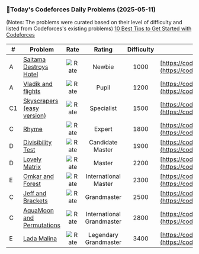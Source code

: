 ### 🌟Today's Codeforces Daily Problems (2025-05-11)
(Notes: The problems were curated based on their level of difficulty and listed from Codeforces's existing problems)
[10 Best Tips to Get Started with Codeforces](https://github.com/ika9810/Codeforces-Daily-Problems/blob/main/10%20Best%20Tips%20to%20Get%20Started%20with%20Codeforces.md)

| # | Problem | Rate| Rating | Difficulty | Contest |
|---| ----- | :--------: | :----------: | :----------: | ---------- |
|A|[Saitama Destroys Hotel](https://codeforces.com/contest/608/problem/A)|![Rate](https://img.shields.io/badge/Newbie-1000-lightgrey)|Newbie|1000|[https://codeforces.com/contest/608](https://codeforces.com/contest/608)|
|A|[Vladik and flights](https://codeforces.com/contest/743/problem/A)|![Rate](https://img.shields.io/badge/Pupil-1200-brightgreen)|Pupil|1200|[https://codeforces.com/contest/743](https://codeforces.com/contest/743)|
|C1|[Skyscrapers (easy version)](https://codeforces.com/contest/1313/problem/C1)|![Rate](https://img.shields.io/badge/Specialist-1500-9cf)|Specialist|1500|[https://codeforces.com/contest/1313](https://codeforces.com/contest/1313)|
|C|[Rhyme](https://codeforces.com/contest/1571/problem/C)|![Rate](https://img.shields.io/badge/Expert-1800-blue)|Expert|1800|[https://codeforces.com/contest/1571](https://codeforces.com/contest/1571)|
|D|[Divisibility Test](https://codeforces.com/contest/1912/problem/D)|![Rate](https://img.shields.io/badge/Candidate%20Master-1900-blueviolet)|Candidate Master|1900|[https://codeforces.com/contest/1912](https://codeforces.com/contest/1912)|
|D|[Lovely Matrix](https://codeforces.com/contest/274/problem/D)|![Rate](https://img.shields.io/badge/Master-2200-orange)|Master|2200|[https://codeforces.com/contest/274](https://codeforces.com/contest/274)|
|E|[Omkar and Forest](https://codeforces.com/contest/1536/problem/E)|![Rate](https://img.shields.io/badge/International%20Master-2300-orange)|International Master|2300|[https://codeforces.com/contest/1536](https://codeforces.com/contest/1536)|
|C|[Jeff and Brackets](https://codeforces.com/contest/351/problem/C)|![Rate](https://img.shields.io/badge/Grandmaster-2500-red)|Grandmaster|2500|[https://codeforces.com/contest/351](https://codeforces.com/contest/351)|
|C|[AquaMoon and Permutations](https://codeforces.com/contest/1545/problem/C)|![Rate](https://img.shields.io/badge/International%20Grandmaster-2800-red)|International Grandmaster|2800|[https://codeforces.com/contest/1545](https://codeforces.com/contest/1545)|
|E|[Lada Malina](https://codeforces.com/contest/853/problem/E)|![Rate](https://img.shields.io/badge/Legendary%20Grandmaster-3400-red)|Legendary Grandmaster|3400|[https://codeforces.com/contest/853](https://codeforces.com/contest/853)|
